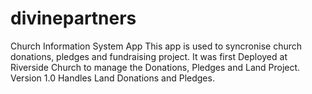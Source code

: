 # divinepartners
Church Information System App
This app is used to syncronise church donations, pledges and fundraising project. 
It was first Deployed at Riverside Church to manage the Donations, Pledges and Land Project.
Version 1.0 Handles Land Donations and Pledges.
